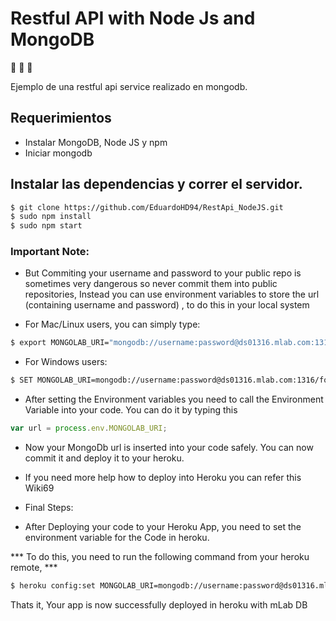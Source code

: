 # Restful API with Node Js and MongoDB
:pig2: :pig: :pig_nose: 


Ejemplo de una restful api service realizado en mongodb.

## Requerimientos

 - Instalar MongoDB, Node JS y npm
 - Iniciar mongodb 

## Instalar las dependencias y correr el servidor.
 
 ```sh
 $ git clone https://github.com/EduardoHD94/RestApi_NodeJS.git
 $ sudo npm install
 $ sudo npm start
 ```
 
 
 ### Important Note:

* But Commiting your username and password to your public repo is sometimes very dangerous so never commit them into public repositories, Instead you can use environment variables to store the url (containing username and password) , to do this in your local system

 * For Mac/Linux users, you can simply type:

```sh
$ export MONGOLAB_URI="mongodb://username:password@ds01316.mlab.com:1316/food"
```
 * For Windows users:
```sh
$ SET MONGOLAB_URI=mongodb://username:password@ds01316.mlab.com:1316/food
```
 * After setting the Environment variables you need to call the Environment Variable into your code. You can do it by typing this
 ```javascript 
 var url = process.env.MONGOLAB_URI;
 ```
 * Now your MongoDb url is inserted into your code safely. You can now commit it and deploy it to your heroku.

* If you need more help how to deploy into Heroku you can refer this Wiki69

* Final Steps:
 * After Deploying your code to your Heroku App, you need to set the environment variable for the Code in heroku.

*** To do this, you need to run the following command from your heroku remote, ***
```sh
$ heroku config:set MONGOLAB_URI=mongodb://username:password@ds01316.mlab.com:1316/food
```
Thats it, Your app is now successfully deployed in heroku with mLab DB
